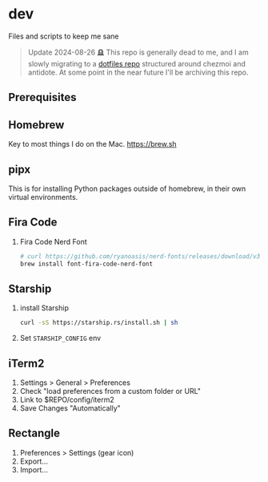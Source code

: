 # dev
Files and scripts to keep me sane

> Update 2024-08-26
> 🪦 This repo is generally dead to me, and I am slowly migrating to a [dotfiles repo](https://github.com/ahjota/dotfiles) structured around chezmoi and antidote. At some point in the near future I'll be archiving this repo.

## Prerequisites

## Homebrew

Key to most things I do on the Mac. https://brew.sh

## pipx

This is for installing Python packages outside of homebrew, in their own virtual environments.

## Fira Code

1. Fira Code Nerd Font
   ```sh
   # curl https://github.com/ryanoasis/nerd-fonts/releases/download/v3.3.0/FiraCode.zip
   brew install font-fira-code-nerd-font
   ```

## Starship

1. install Starship
   ```sh
   curl -sS https://starship.rs/install.sh | sh
   ```
2. Set `STARSHIP_CONFIG` env

## iTerm2

1. Settings > General > Preferences
2. Check "load preferences from a custom folder or URL"
3. Link to $REPO/config/iterm2
4. Save Changes "Automatically"

## Rectangle

1. Preferences > Settings (gear icon)
2. Export...
3. Import...
